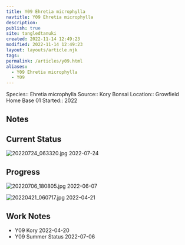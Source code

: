 ```yaml
---
title: Y09 Ehretia microphylla
navtitle: Y09 Ehretia microphylla
description: 
publish: true
site: tangledtanuki
created: 2022-11-14 12:49:23
modified: 2022-11-14 12:49:23
layout: layouts/article.njk
tags: 
permalink: /articles/y09.html
aliases:
  - Y09 Ehretia microphylla
  - Y09
---
```


Species:: Ehretia microphylla
Source:: Kory Bonsai
Location:: Growfield Home Base 01
Started:: 2022
## Notes

## Current Status

![20220724_063320.jpg](/img/20220724_063320.jpg)
2022-07-24

## Progress

![20220706_180805.jpg](/img/20220706_180805.jpg)
2022-06-07

![20220421_060717.jpg](/img/20220421_060717.jpg)
2022-04-21

## Work Notes

- Y09 Kory 2022-04-20
- Y09 Summer Status 2022-07-06

